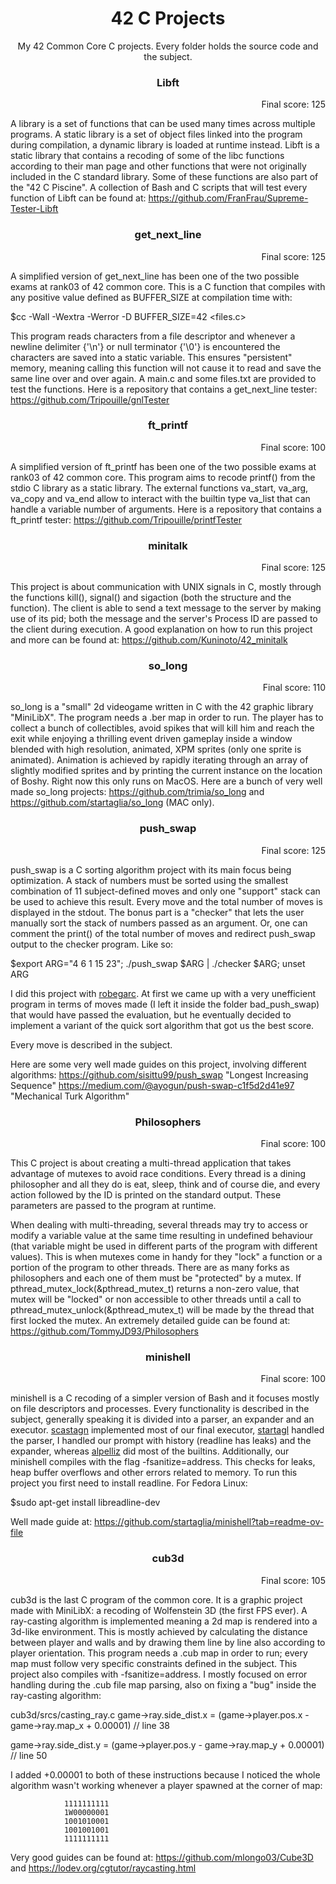 <h1 align="center">42 C Projects</h1>

<p align="center">My 42 Common Core C projects. Every folder holds the source code and the subject.</p>

<h3 align="center">Libft</h3>

<p align="right">Final score: 125</p>

A library is a set of functions that can be used many times across multiple programs.
A static library is a set of object files linked into the program during compilation,
a dynamic library is loaded at runtime instead.
Libft is a static library that contains a recoding of some of the libc functions
according to their man page and other functions that were not originally included in
the C standard library. Some of these functions are also part of the "42 C Piscine".
A collection of Bash and C scripts that will test every function of Libft can be
found at: https://github.com/FranFrau/Supreme-Tester-Libft

<h3 align="center">get_next_line</h3>

<p align="right">Final score: 125</p>

A simplified version of get_next_line has been one of the two possible exams at rank03
of 42 common core. This is a C function that compiles with any positive value defined
as BUFFER_SIZE at compilation time with:

$cc -Wall -Wextra -Werror -D BUFFER_SIZE=42 <files.c>

This program reads characters from a file descriptor and whenever a newline
delimiter {'\n'} or null terminator {'\0'} is encountered the characters are saved into
a static variable. This ensures "persistent" memory, meaning calling this function will
not cause it to read and save the same line over and over again.
A main.c and some files.txt are provided to test the functions.
Here is a repository that contains a get_next_line tester:
https://github.com/Tripouille/gnlTester

<h3 align="center">ft_printf</h3>

<p align="right">Final score: 100</p>

A simplified version of ft_printf has been one of the two possible exams at rank03
of 42 common core. This program aims to recode printf() from the stdio C library
as a static library. The external functions va_start, va_arg, va_copy and va_end
allow to interact with the builtin type va_list that can handle a variable
number of arguments.
Here is a repository that contains a ft_printf tester:
https://github.com/Tripouille/printfTester

<h3 align="center">minitalk</h3>

<p align="right">Final score: 125</p>

This project is about communication with UNIX signals in C, mostly through the
functions kill(), signal() and sigaction (both the structure and the function).
The client is able to send a text message to the server by making use of its
pid; both the message and the server's Process ID are passed to the client
during execution.
A good explanation on how to run this project and more can be found at:
https://github.com/Kuninoto/42_minitalk

<h3 align="center">so_long</h3>

<p align="right">Final score: 110</p>

so_long is a "small" 2d videogame written in C with the 42 graphic library "MiniLibX".
The program needs a .ber map in order to run.
The player has to collect a bunch of collectibles, avoid spikes that will kill him and
reach the exit while enjoying a thrilling event driven gameplay inside a window
blended with high resolution, animated, XPM sprites (only one sprite is animated).
Animation is achieved by rapidly iterating through an array of slightly modified
sprites and by printing the current instance on the location of Boshy.
Right now this only runs on MacOS.
Here are a bunch of very well made so_long projects: https://github.com/trimia/so_long and https://github.com/startaglia/so_long (MAC only).

<h3 align="center">push_swap</h3>

<p align="right">Final score: 125</p>

push_swap is a C sorting algorithm project with its main focus being optimization.
A stack of numbers must be sorted using the smallest combination of 11 subject-defined
moves and only one "support" stack can be used to achieve this result.
Every move and the total number of moves is displayed in the stdout.
The bonus part is a "checker" that lets the user manually sort the stack of
numbers passed as an argument. Or, one can comment the print() of the total number
of moves and redirect push_swap output to the checker program. Like so:

$export ARG="4 6 1 15 23"; ./push_swap $ARG | ./checker $ARG; unset ARG

I did this project with [robegarc](https://github.com/dieremy). At first we came up with a very
unefficient program in terms of moves made (I left it inside the folder bad_push_swap) that
would have passed the evaluation, but he eventually decided to implement a variant
of the quick sort algorithm that got us the best score.

Every move is described in the subject.

Here are some very well made guides on this project, involving different algorithms:
https://github.com/sisittu99/push_swap		  	"Longest Increasing Sequence"
https://medium.com/@ayogun/push-swap-c1f5d2d41e97 	"Mechanical Turk Algorithm"

<h3 align="center">Philosophers</h3>

<p align="right">Final score: 100</p>

This C project is about creating a multi-thread application that takes advantage
of mutexes to avoid race conditions. Every thread is a dining philosopher and all
they do is eat, sleep, think and of course die, and every action followed by the
ID is printed on the standard output. These parameters are passed to the program
at runtime.

When dealing with multi-threading, several threads may try to access or modify
a variable value at the same time resulting in undefined behaviour (that variable
might be used in different parts of the program with different values). This is
when mutexes come in handy for they "lock" a function or a portion of the program 
to other threads.
There are as many forks as philosophers and each one of them must be "protected"
by a mutex. If pthread_mutex_lock(&pthread_mutex_t) returns a non-zero value,
that mutex will be "locked" or non accessible to other threads until a call to
pthread_mutex_unlock(&pthread_mutex_t) will be made by the thread that first
locked the mutex.
An extremely detailed guide can be found at:
https://github.com/TommyJD93/Philosophers

<h3 align="center">minishell</h3>

<p align="right">Final score: 100</p>

minishell is a C recoding of a simpler version of Bash and it focuses mostly on
file descriptors and processes. Every functionality is described in the subject,
generally speaking it is divided into a parser, an expander and an executor.
[scastagn](https://github.com/IamG-Root) implemented most of our final executor, [startagl](https://github.com/startaglia) handled the parser,
I handled our prompt with history (readline has leaks) and the expander, whereas
[alpelliz](https://github.com/Beta-J23) did most of the builtins.
Additionally, our minishell compiles with the flag -fsanitize=address. This
checks for leaks, heap buffer overflows and other errors related to memory.
To run this project you first need to install readline. For Fedora Linux:

$sudo apt-get install libreadline-dev

Well made guide at: https://github.com/startaglia/minishell?tab=readme-ov-file

<h3 align="center">cub3d</h3>

<p align="right">Final score: 105</p>

cub3d is the last C program of the common core. It is a graphic project made
with MiniLibX: a recoding of Wolfenstein 3D (the first FPS ever).
A ray-casting algorithm is implemented meaning a 2d map is rendered into a
3d-like environment. This is mostly achieved by calculating the distance
between player and walls and by drawing them line by line also according to
player orientation. This program needs a .cub map in order to run; every map
must follow very specific constraints defined in the subject.
This project also compiles with -fsanitize=address.
I mostly focused on error handling during the .cub file map parsing, also on
fixing a "bug" inside the ray-casting algorithm:

cub3d/srcs/casting_ray.c
game->ray.side_dist.x = (game->player.pos.x - game->ray.map_x + 0.00001) // line 38

game->ray.side_dist.y = (game->player.pos.y - game->ray.map_y + 0.00001) // line 50


I added +0.00001 to both of these instructions because I noticed the whole
algorithm wasn't working whenever a player spawned at the corner of map:

				1111111111
				1W00000001
				1001010001
				1001001001
				1111111111

Very good guides can be found at: https://github.com/mlongo03/Cube3D
and https://lodev.org/cgtutor/raycasting.html

